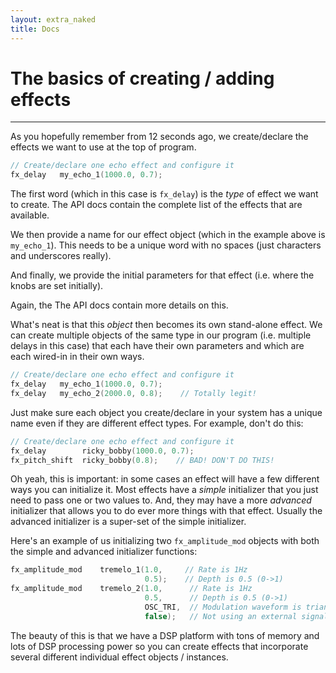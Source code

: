 ```yaml
---
layout: extra_naked
title: Docs
---
```



# The basics of creating / adding effects
------

As you hopefully remember from 12 seconds ago, we create/declare the effects we want to use at the top of program.

``` C
// Create/declare one echo effect and configure it
fx_delay   my_echo_1(1000.0, 0.7);    
```

The first word (which in this case is `fx_delay`) is the *type* of effect we want to create.  The API docs contain the complete list of the effects that are available.

We then provide a name for our effect object (which in the example above is `my_echo_1`).  This needs to be a unique word with no spaces (just characters and underscores really).

And finally, we provide the initial parameters for that effect (i.e. where the knobs are set initially).

Again, the The API docs contain more details on this.

What's neat is that this *object* then becomes its own stand-alone effect.  We can create multiple objects of the same type in our program (i.e. multiple delays in this case) that each have their own parameters and which are each wired-in in their own ways.
 
``` C
// Create/declare one echo effect and configure it
fx_delay   my_echo_1(1000.0, 0.7);    
fx_delay   my_echo_2(2000.0, 0.8);    // Totally legit!    
```

Just make sure each object you create/declare in your system has a unique name even if they are different effect types.  For example, don't do this:
 
``` C
// Create/declare one echo effect and configure it
fx_delay        ricky_bobby(1000.0, 0.7);    
fx_pitch_shift  ricky_bobby(0.8);    // BAD! DON'T DO THIS!    
```

Oh yeah, this is important: in some cases an effect will have a few different ways you can initialize it.  Most effects have a *simple* initializer that you just need to pass one or two values to.  And, they may have a more *advanced* initializer that allows you to do ever more things with that effect. Usually the advanced initializer is a super-set of the simple initializer.

Here's an example of us initializing two `fx_amplitude_mod` objects with both the simple and advanced initializer functions:

``` C
fx_amplitude_mod    tremelo_1(1.0,     // Rate is 1Hz
                              0.5);    // Depth is 0.5 (0->1)
fx_amplitude_mod    tremelo_2(1.0,      // Rate is 1Hz
                              0.5,      // Depth is 0.5 (0->1)
                              OSC_TRI,  // Modulation waveform is triangle instead of sine
                              false);   // Not using an external signal as our modulator                           
```

The beauty of this is that we have a DSP platform with tons of memory and lots of DSP processing power so you can create effects that incorporate several different individual effect objects / instances.

